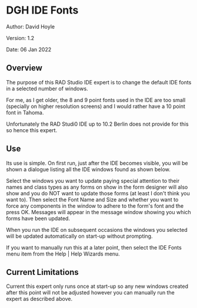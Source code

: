 # DGH IDE Fonts

Author:   David Hoyle

Version:  1.2

Date:     06 Jan 2022

## Overview

The purpose of this RAD Studio IDE expert is to change the default IDE fonts in a selected number of windows.

For me, as I get older, the 8 and 9 point fonts used in the IDE are too small (specially on higher resolution screens) and I would rather have a 10 point font in Tahoma.

Unfortunately the RAD Studi0 IDE up to 10.2 Berlin does not provide for this so hence this expert.

## Use

Its use is simple. On first run, just after the IDE becomes visible, you will be shown a dialogue listing all the IDE windows found as shown below.

Select the windows you want to update paying special attention to their names and class types as any forms on show in the form designer will also show and you do NOT want to update those forms (at least I don't think you want to). Then select the Font Name and Size and whether you want to force any components in the window to adhere to the form's font and the press OK. Messages will appear in the message window showing you which forms have been updated.

When you run the IDE on subsequent occasions the windows you selected will be updated automatically on start-up without prompting.

If you want to manually run this at a later point, then select the IDE Fonts menu item from the Help | Help Wizards menu.

## Current Limitations

Current this expert only runs once at start-up so any new windows created after this point will not be adjusted however you can manually run the expert as described above.
